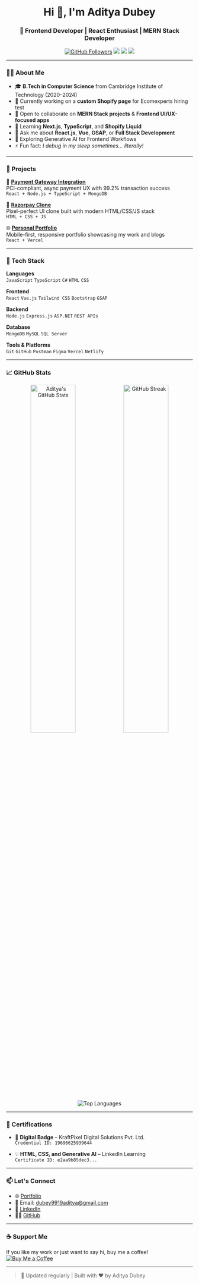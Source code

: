 <!-- GitHub Profile README for Aditya Dubey -->

<h1 align="center">Hi 👋, I'm Aditya Dubey</h1>
<h3 align="center">🚀 Frontend Developer | React Enthusiast | MERN Stack Developer</h3>

<p align="center">
  <a href="https://github.com/Dubeyadi1111"><img src="https://img.shields.io/github/followers/Dubeyadi1111?label=Follow&style=social" alt="GitHub Followers"></a>
  <a href="mailto:dubey9919aditya@gmail.com"><img src="https://img.shields.io/badge/Email-dubey9919aditya@gmail.com-red?style=flat-square&logo=gmail"></a>
  <a href="https://linkedin.com/in/aditya-dubey-731a34328"><img src="https://img.shields.io/badge/LinkedIn-Aditya%20Dubey-blue?style=flat-square&logo=linkedin"></a>
  <a href="https://dubeyadi1111.vercel.app/"><img src="https://img.shields.io/badge/Portfolio-Click%20Here-brightgreen?style=flat-square&logo=vercel"></a>
</p>

---

### 👨‍💻 About Me

- 🎓 **B.Tech in Computer Science** from Cambridge Institute of Technology (2020–2024)
- 🔭 Currently working on a **custom Shopify page** for Ecomexperts hiring test
- 👯 Open to collaborate on **MERN Stack projects** & **Frontend UI/UX-focused apps**
- 🌱 Learning **Next.js**, **TypeScript**, and **Shopify Liquid**
- 💬 Ask me about **React.js**, **Vue**, **GSAP**, or **Full Stack Development**
- 🧠 Exploring Generative AI for Frontend Workflows
- ⚡ Fun fact: *I debug in my sleep sometimes... literally!*

---

### 💼 Projects

🚀 **[Payment Gateway Integration](https://payment-gateway-one-xi.vercel.app/)**  
PCI-compliant, async payment UX with 99.2% transaction success  
`React + Node.js + TypeScript + MongoDB`

🎯 **[Razorpay Clone](https://razor-pay-clone-bswsukox5-dubeyadi1111s-projects.vercel.app/)**  
Pixel-perfect UI clone built with modern HTML/CSS/JS stack  
`HTML + CSS + JS`

🌐 **[Personal Portfolio](https://dubeyadi1111.vercel.app/)**  
Mobile-first, responsive portfolio showcasing my work and blogs  
`React + Vercel`

---

### 🧰 Tech Stack

**Languages**  
`JavaScript` `TypeScript` `C#` `HTML` `CSS`

**Frontend**  
`React` `Vue.js` `Tailwind CSS` `Bootstrap` `GSAP`

**Backend**  
`Node.js` `Express.js` `ASP.NET` `REST APIs`

**Database**  
`MongoDB` `MySQL` `SQL Server`

**Tools & Platforms**  
`Git` `GitHub` `Postman` `Figma` `Vercel` `Netlify`

---

### 📈 GitHub Stats

<p align="center">
  <img src="https://github-readme-stats.vercel.app/api?username=Dubeyadi1111&show_icons=true&theme=radical" alt="Aditya's GitHub Stats" width="49%"/>
  <img src="https://github-readme-streak-stats.herokuapp.com?user=Dubeyadi1111&theme=radical" alt="GitHub Streak" width="49%"/>
</p>
<p align="center">
  <img src="https://github-readme-stats.vercel.app/api/top-langs/?username=Dubeyadi1111&layout=compact&theme=radical" alt="Top Languages" />
</p>

---

### 🏅 Certifications

- 🧠 **Digital Badge** – KraftPixel Digital Solutions Pvt. Ltd.  
  `Credential ID: 19696625939644`

- 💡 **HTML, CSS, and Generative AI** – LinkedIn Learning  
  `Certificate ID: e2aa9b85dec3...`

---

### 📫 Let's Connect

- 🌐 [Portfolio](https://dubeyadi1111.vercel.app/)
- 📧 Email: [dubey9919aditya@gmail.com](mailto:dubey9919aditya@gmail.com)
- 💼 [LinkedIn](https://linkedin.com/in/aditya-dubey-731a34328)
- 🧑‍💻 [GitHub](https://github.com/Dubeyadi1111)

---

### ☕ Support Me

If you like my work or just want to say hi, buy me a coffee!  
[![Buy Me a Coffee](https://img.shields.io/badge/-Buy%20Me%20a%20Coffee-yellow?style=flat-square&logo=buymeacoffee&logoColor=white)](https://buymeacoffee.com/dubeyadi1111)

---

> 🔄 Updated regularly | Built with ❤️ by Aditya Dubey
